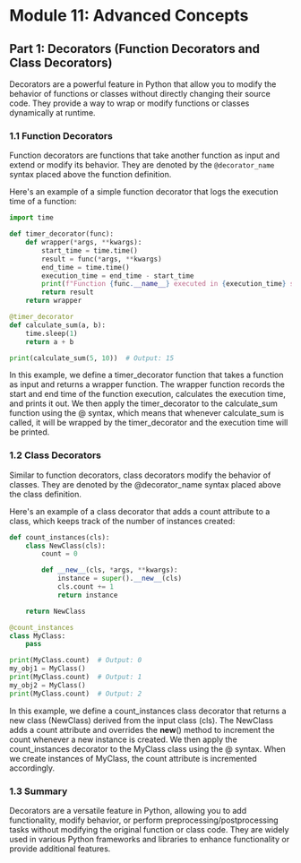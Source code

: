 # Module 11: Advanced Concepts

## Part 1: Decorators (Function Decorators and Class Decorators)

Decorators are a powerful feature in Python that allow you to modify the behavior of functions or classes without directly changing
their source code. They provide a way to wrap or modify functions or classes dynamically at runtime.

### 1.1 Function Decorators

Function decorators are functions that take another function as input and extend or modify its behavior. They are denoted by the `@decorator_name`
syntax placed above the function definition.

Here's an example of a simple function decorator that logs the execution time of a function:

```python
import time

def timer_decorator(func):
    def wrapper(*args, **kwargs):
        start_time = time.time()
        result = func(*args, **kwargs)
        end_time = time.time()
        execution_time = end_time - start_time
        print(f"Function {func.__name__} executed in {execution_time} seconds")
        return result
    return wrapper

@timer_decorator
def calculate_sum(a, b):
    time.sleep(1)
    return a + b

print(calculate_sum(5, 10))  # Output: 15
```

In this example, we define a timer_decorator function that takes a function as input and returns a wrapper function. 
The wrapper function records the start and end time of the function execution, calculates the execution time, and prints it out. 
We then apply the timer_decorator to the calculate_sum function using the @ syntax, which means that whenever calculate_sum is called, 
it will be wrapped by the timer_decorator and the execution time will be printed.

### 1.2 Class Decorators

Similar to function decorators, class decorators modify the behavior of classes. They are denoted by the @decorator_name syntax 
placed above the class definition.

Here's an example of a class decorator that adds a count attribute to a class, which keeps track of the number of instances created:

```python
def count_instances(cls):
    class NewClass(cls):
        count = 0

        def __new__(cls, *args, **kwargs):
            instance = super().__new__(cls)
            cls.count += 1
            return instance

    return NewClass

@count_instances
class MyClass:
    pass

print(MyClass.count)  # Output: 0
my_obj1 = MyClass()
print(MyClass.count)  # Output: 1
my_obj2 = MyClass()
print(MyClass.count)  # Output: 2
```

In this example, we define a count_instances class decorator that returns a new class (NewClass) derived from the input class (cls). 
The NewClass adds a count attribute and overrides the __new__() method to increment the count whenever a new instance is created. 
We then apply the count_instances decorator to the MyClass class using the @ syntax. When we create instances of MyClass, 
the count attribute is incremented accordingly.

### 1.3 Summary

Decorators are a versatile feature in Python, allowing you to add functionality, modify behavior, or perform preprocessing/postprocessing 
tasks without modifying the original function or class code. They are widely used in various Python frameworks and libraries to enhance 
functionality or provide additional features.